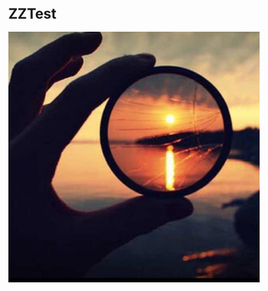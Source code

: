 # ZZTest
![image](https://github.com/ZhouZhengzz/ZZTest/blob/master/E8488313-153C-40DB-BFBF-2295ADD2B0D2.png)
